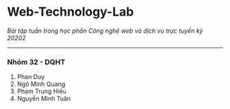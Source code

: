 # Web-Technology-Lab  

<i>Bài tập tuần trong học phần Công nghệ web và dịch vụ trực tuyến kỳ 20202</i>

---
### Nhóm 32 - DQHT  
1. Phan Duy
2. Ngô Minh Quang
3. Phạm Trung Hiếu
4. Nguyễn Minh Tuân
